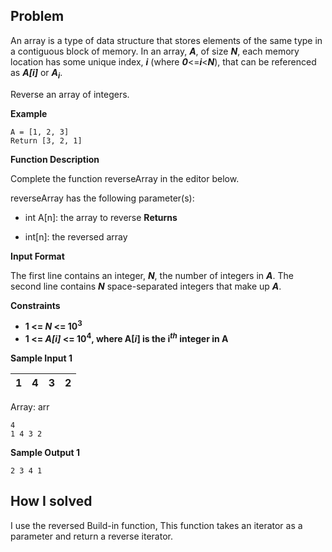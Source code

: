 
## Problem
An array is a type of data structure that stores elements of the same type in a contiguous block of memory. In an array, **_A_**, of size **_N_**, each memory location has some unique index, **_i_** (where **_0_**<=**_i_**<**_N_**), that can be referenced as **_A[i]_** or **_A<sub>i</sub>_**.

Reverse an array of integers.

**Example**
```
A = [1, 2, 3]
Return [3, 2, 1]
```


**Function Description**

Complete the function reverseArray in the editor below.

reverseArray has the following parameter(s):

- int A[n]: the array to reverse
**Returns**

- int[n]: the reversed array


**Input Format**

The first line contains an integer, **_N_**, the number of integers in **_A_**.
The second line contains **_N_** space-separated integers that make up **_A_**.

**Constraints**

- **1 <= _N_ <= 10<sup>3</sup>**
- **1 <= _A[_i_]_ <= 10<sup>4</sup>, where A[_i_] is the i<sup>_th_</sup> integer in **A****

 
**Sample Input 1**

| 1   | 4   | 3   | 2   |
|-----|-----|-----|-----|


Array: arr
```
4
1 4 3 2
```


**Sample Output 1**
```
2 3 4 1
```

## How I solved
I use the reversed Build-in function, This function takes an iterator as a parameter and return a reverse iterator.